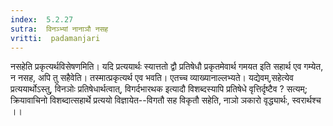 ```yaml
---
index:  5.2.27
sutra:  विनञ्भ्यां नानाञौ नसह
vritti:  padamanjari
---
```


नसहेति प्रकृत्यर्थविसेषणमिति। यदि प्रत्ययार्थः स्यात्ततो द्वौ प्रतिषेधौ प्रकृतमेवार्थ गमयत इति सहार्थ एव गम्येत, न नसह, अपि तु सहैवेति। तस्मात्प्रकृत्यर्थ एव भवति। एतच्च व्याख्यानाल्लभ्यते। यद्येवम्,सहेत्येव प्रत्ययार्थोऽस्तु, विनञोः प्रतिषेधार्थत्वात्, विगर्दभारथक इत्यादौ विशब्दस्यापि प्रतिषेधे वृत्तिर्दृष्टैव ? सत्यम्; क्रियावाचिनो विशब्दात्सहार्थे प्रत्ययो विज्ञायेत--विगतौ सह विकृतौ सहेति, नाञो ञकारो वृद्ध्यार्थः, स्वरार्थश्च ।।

